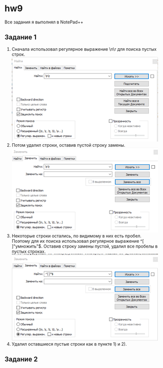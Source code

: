 # hw9
Все задания я выполнял в NotePad++
## Задание 1 
1) Сначала использовал регулярное выражение \n\r для поиска пустых строк. 
![Скрин](https://raw.githubusercontent.com/vladimirloginov999/hw9/master/Скриншот%2026-05-2018%20150241.png)
2) Потом удалил строки, оставив пустой строку замены.
![Скрин](https://raw.githubusercontent.com/vladimirloginov999/hw9/master/Скриншот%2026-05-2018%20150305.png)
3) Некоторые строки остались, по видимому в них есть пробел. Поэтому для их поиска использовал регулярное выражение ^[ ]"умножить"$. Оставив строку замены пустой, удалил все пробелы в пустых строках.
![Скрин](https://raw.githubusercontent.com/vladimirloginov999/hw9/master/Скриншот%2026-05-2018%20150403.png)
4) Удалил оставшиеся пустые строки как в пункте 1) и 2).
## Задание 2
